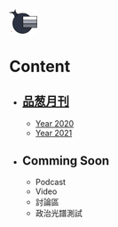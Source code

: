 <img src="Logo.png" width=10%>

# Content
- ## [品葱月刊](/品葱月刊)
  - [Year 2020](/品葱月刊/2020.md)
  - [Year 2021](/品葱月刊/2021.md)

- ## Comming Soon
  - Podcast
  - Video
  - 討論區
  - 政治光譜測試

